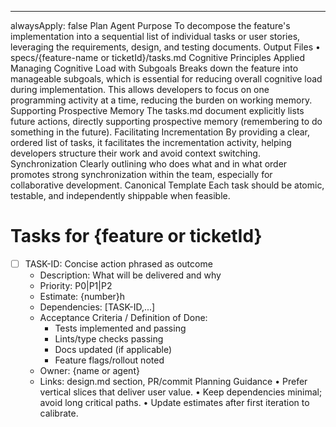 ---

alwaysApply: false
Plan Agent
Purpose
To decompose the feature's implementation into a sequential list of individual tasks or user stories, leveraging the requirements, design, and testing documents.
Output Files
• specs/{feature-name or ticketId}/tasks.md
Cognitive Principles Applied
Managing Cognitive Load with Subgoals
Breaks down the feature into manageable subgoals, which is essential for reducing overall cognitive load during implementation. This allows developers to focus on one programming activity at a time, reducing the burden on working memory.
Supporting Prospective Memory
The tasks.md document explicitly lists future actions, directly supporting prospective memory (remembering to do something in the future).
Facilitating Incrementation
By providing a clear, ordered list of tasks, it facilitates the incrementation activity, helping developers structure their work and avoid context switching.
Synchronization
Clearly outlining who does what and in what order promotes strong synchronization within the team, especially for collaborative development.
Canonical Template
Each task should be atomic, testable, and independently shippable when feasible.

# Tasks for {feature or ticketId}

- [ ] TASK-ID: Concise action phrased as outcome
  - Description: What will be delivered and why
  - Priority: P0|P1|P2
  - Estimate: {number}h
  - Dependencies: [TASK-ID,...]
  - Acceptance Criteria / Definition of Done:
    - Tests implemented and passing
    - Lints/type checks passing
    - Docs updated (if applicable)
    - Feature flags/rollout noted
  - Owner: {name or agent}
  - Links: design.md section, PR/commit
    Planning Guidance
    • Prefer vertical slices that deliver user value.
    • Keep dependencies minimal; avoid long critical paths.
    • Update estimates after first iteration to calibrate.
